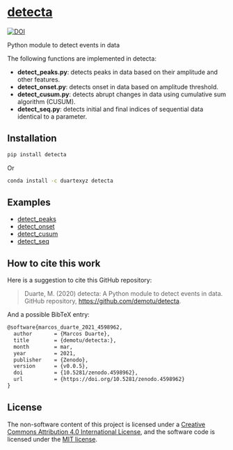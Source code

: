 # [detecta](https://pypi.org/project/detecta/)

[![DOI](https://zenodo.org/badge/250680438.svg)](https://zenodo.org/badge/latestdoi/250680438)

Python module to detect events in data

The following functions are implemented in detecta:  

- **detect_peaks.py**: detects peaks in data based on their amplitude and other features.  
- **detect_onset.py**: detects onset in data based on amplitude threshold.  
- **detect_cusum.py**: detects abrupt changes in data using cumulative sum algorithm (CUSUM).  
- **detect_seq.py**: detects initial and final indices of sequential data identical to a parameter.

## Installation

```bash
pip install detecta
```

Or

```bash
conda install -c duartexyz detecta
```

## Examples

- [detect_peaks](https://nbviewer.jupyter.org/github/demotu/detecta/blob/master/docs/detect_peaks.ipynb)  
- [detect_onset](https://nbviewer.jupyter.org/github/demotu/detecta/blob/master/docs/detect_onset.ipynb)  
- [detect_cusum](https://nbviewer.jupyter.org/github/demotu/detecta/blob/master/docs/detect_cusum.ipynb)  
- [detect_seq](https://nbviewer.jupyter.org/github/demotu/detecta/blob/master/docs/detect_seq.ipynb)  

## How to cite this work

Here is a suggestion to cite this GitHub repository:

> Duarte, M. (2020) detecta: A Python module to detect events in data. GitHub repository, <https://github.com/demotu/detecta>.

And a possible BibTeX entry:

```tex
@software{marcos_duarte_2021_4598962,
  author       = {Marcos Duarte},
  title        = {demotu/detecta:},
  month        = mar,
  year         = 2021,
  publisher    = {Zenodo},
  version      = {v0.0.5},
  doi          = {10.5281/zenodo.4598962},
  url          = {https://doi.org/10.5281/zenodo.4598962}
}
```

## License

The non-software content of this project is licensed under a [Creative Commons Attribution 4.0 International License](http://creativecommons.org/licenses/by/4.0/), and the software code is licensed under the [MIT license](https://opensource.org/licenses/mit-license.php).
